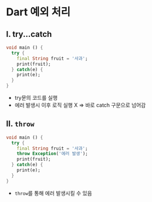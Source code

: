 # Dart 예외 처리

## Ⅰ. try...catch
```Dart
void main () {
  try {
    final String fruit = '사과';
    print(fruit);
  } catch(e) {
    print(e);
  }
}
```
- try문의 코드를 실행
- 에러 발생시 이후 로직 실행 X => 바로 catch 구문으로 넘어감

## Ⅱ. `throw`
```Dart
void main () {
  try {
    final String fruit = '사과';
    throw Exception('에러 발생');
    print(fruit);
  } catch(e) {
    print(e);
  }
}
```
- `throw`를 통해 에러 발생시킬 수 있음